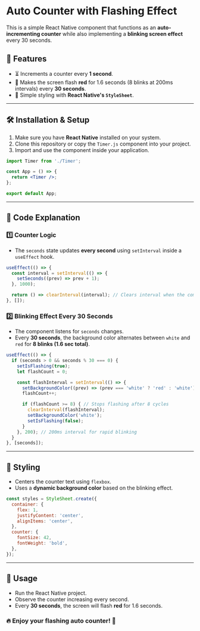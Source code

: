 # Auto Counter with Flashing Effect

This is a simple React Native component that functions as an **auto-incrementing counter** while also implementing a **blinking screen effect** every 30 seconds.

## 📌 Features
- ⏳ Increments a counter every **1 second**.
- 🔴 Makes the screen flash **red** for 1.6 seconds (8 blinks at 200ms intervals) every **30 seconds**.
- 🎨 Simple styling with **React Native's `StyleSheet`**.

---

## 🛠️ Installation & Setup
1. Make sure you have **React Native** installed on your system.
2. Clone this repository or copy the `Timer.js` component into your project.
3. Import and use the component inside your application.

```jsx
import Timer from './Timer';

const App = () => {
  return <Timer />;
};

export default App;
```

---

## 📜 Code Explanation

### **1️⃣ Counter Logic**
- The `seconds` state updates **every second** using `setInterval` inside a `useEffect` hook.

```javascript
useEffect(() => {
  const interval = setInterval(() => {
    setSeconds((prev) => prev + 1);
  }, 1000);

  return () => clearInterval(interval); // Clears interval when the component unmounts
}, []);
```

### **2️⃣ Blinking Effect Every 30 Seconds**
- The component listens for `seconds` changes.
- Every **30 seconds**, the background color alternates between `white` and `red` for **8 blinks (1.6 sec total)**.

```javascript
useEffect(() => {
  if (seconds > 0 && seconds % 30 === 0) {
    setIsFlashing(true);
    let flashCount = 0;

    const flashInterval = setInterval(() => {
      setBackgroundColor((prev) => (prev === 'white' ? 'red' : 'white'));
      flashCount++;

      if (flashCount >= 8) { // Stops flashing after 8 cycles
        clearInterval(flashInterval);
        setBackgroundColor('white');
        setIsFlashing(false);
      }
    }, 200); // 200ms interval for rapid blinking
  }
}, [seconds]);
```

---

## 🎨 Styling
- Centers the counter text using `flexbox`.
- Uses a **dynamic background color** based on the blinking effect.

```javascript
const styles = StyleSheet.create({
  container: {
    flex: 1,
    justifyContent: 'center',
    alignItems: 'center',
  },
  counter: {
    fontSize: 42,
    fontWeight: 'bold',
  },
});
```

---

## 🚀 Usage
- Run the React Native project.
- Observe the counter increasing every second.
- Every **30 seconds**, the screen will flash **red** for 1.6 seconds.

### 🔥 Enjoy your flashing auto counter! 🚀
